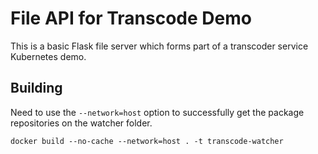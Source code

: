 # File API for Transcode Demo

This is a basic Flask file server which forms part of a transcoder service Kubernetes demo.

## Building

Need to use the `--network=host` option to successfully get the package repositories on the watcher folder.

`docker build --no-cache --network=host . -t transcode-watcher`